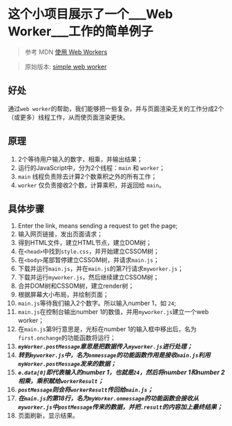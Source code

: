 # 这个小项目展示了一个___Web Worker___工作的简单例子

> 参考 MDN [使用 Web Workers](https://developer.mozilla.org/zh-CN/docs/Web/API/Web_Workers_API/Using_web_workers)

> 原始版本: [simple web worker](https://github.com/mdn/simple-web-worker)

## 好处
通过`web worker`的帮助，我们能够把一些复杂，并与页面渲染无关的工作分成2个（或更多）线程工作，从而使页面渲染更快。

## 原理
  1. 2个等待用户输入的数字，相乘，并输出结果；
  2. 运行的JavaScript中，分为2个线程：`main` 和 `worker`；
  3. `main` 线程负责除去计算2个数乘积之外的所有工作；
  4. `worker` 仅负责接收2个数，计算乘积，并返回给 `main`。

## 具体步骤
  1. Enter the link, means sending a request to get the page;
  1. 输入网页链接，发出页面请求；
  2. 得到HTML文件，建立HTML节点，建立DOM树；
  3. 在`<head>`中找到`style.css`，并开始建立CSSOM树；
  4. 在`<body>`尾部暂停建立CSSOM树，并请求`main.js`；
  5. 下载并运行`main.js`，并在`main.js`的第7行请求`myworker.js`；
  6. 下载并运行`myworker.js`，然后继续建立CSSOM树；
  7. 合并DOM树和CSSOM树，建立render树；
  8. 根据屏幕大小布局，并绘制页面；
  9. `main.js`等待我们输入2个数字。所以输入number 1，如 `24`;
  10. `main.js`在控制台输出number 1的数值，并用`myworker.js`建立一个web worker；
  11. 在`main.js`第9行意思是，光标在number 1的输入框中移出后，名为`first.onchange`的功能函数将运行；
  12. ***`myWorker.postMessage`意思是把数据传入`myworker.js`进行处理；***
  13. ***转到`myworker.js`中，名为`onmessage`的功能函数作用是接收`main.js`利用`myWorker.postMessage`发来的数据；***
  14. ***`e.data[0]`即代表输入的number 1，也就是`24`，然后将number 1和number 2相乘，乘积赋给`workerResult`；***
  15. ***`postMessage`则会将`workerResult`传回给`main.js`；***
  16. ***在`main.js`的第18行，名为`myWorker.onmessage`的功能函数会接收从`myworker.js`中`postMessage`传来的数据，并把`.result`的内容加上最终结果；***
  17. 页面刷新，显示结果。
